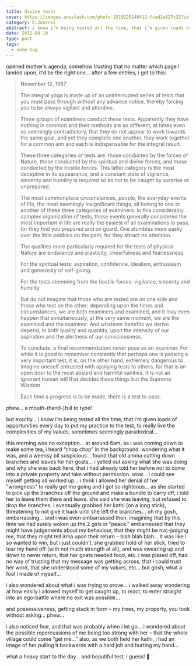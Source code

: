 ```yaml
---
title: divine tests
cover: https://images.unsplash.com/photo-1519226146411-fcad2a627c32?ixlib=rb-0.3.5&s=7e12daabb5865c009402bee4c985cfad&auto=format&fit=crop&w=1440&h=900
category: 6.Journal
abstract: i know i’m being tested all the time, that i’m given loads of opportunities every day to put my practice to the test, to really live the complexities of my values, sometimes seemingly paradoxical…
date: 2012-08-10
type: post
tags:
  - some tag
---
```


opened mother’s agenda, somehow trusting that no matter which page i landed upon, it’d be the right one… after a few entries, i get to this:

> November 12, 1957
>
> The integral yoga is made up of an uninterrupted series of tests that you must pass through without any advance notice, thereby forcing you to be always vigilant and attentive.
>
> Three groups of examiners conduct these tests. Apparently they have nothing in common and their methods are so different, at times even so seemingly contradictory, that they do not appear to work towards the same goal, and yet they complete one another, they work together for a common aim and each is indispensable for the integral result.
>
> These three categories of tests are: those conducted by the forces of Nature, those conducted by the spiritual and divine forces, and those conducted by the hostile forces. This latter category is the most deceptive in its appearance, and a constant state of vigilance, sincerity and humility is required so as not to be caught by surprise or unprepared.
>
> The most commonplace circumstances, people, the everyday events of life, the most seemingly insignificant things, all belong to one or another of these three categories of examiners. In this considerably complex organization of tests, those events generally considered the most important in life are really the easiest of all examinations to pass, for they find you prepared and on guard. One stumbles more easily over the little pebbles on the path, for they attract no attention.
>
> The qualities more particularly required for the tests of physical Nature are endurance and plasticity, cheerfulness and fearlessness.
>
> For the spiritual tests: aspiration, confidence, idealism, enthusiasm and generosity of self-giving.
>
> For the tests stemming from the hostile forces: vigilance, sincerity and humility.
>
> But do not imagine that those who are tested are on one side and those who test on the other; depending upon the times and circumstances, we are both examiners and examined, and it may even happen that simultaneously, at the very same moment, we are the examined and the examiner. And whatever benefits we derive depend, in both quality and quantity, upon the intensity of our aspiration and the alertness of our consciousness.
>
> To conclude, a final recommendation: never pose as an examiner. For while it is good to remember constantly that perhaps one is passing a very important test, it is, on the other hand, extremely dangerous to imagine oneself entrusted with applying tests to others, for that is an open door to the most absurd and harmful vanities. It is not an ignorant human will that decides these things but the Supreme Wisdom.
>
> Each time a progress is to be made, there is a test to pass.

phew… a mouth-(hand-)full to type!

but exactly… i know i’m being tested all the time, that i’m given loads of opportunities every day to put my practice to the test, to really live the complexities of my values, sometimes seemingly paradoxical…

this morning was no exception… at around 6am, as i was coming down to make some tea, i heard “chop chop” in the background. wondering what it was, and a weensy bit suspicious… found that old amma cutting down branches and leaves for her goats… i yelled out asking what she was doing and why she was back here, that i had already told her before not to come into a private property and take without permission. wow… i could see myself getting all worked up… i think i allowed her denial of her “wrongness” to really get me going and i got so righteous… as she started to pick up the branches off the ground and make a bundle to carry off, i told her to leave them there and leave. she said she was leaving, but refused to drop the branches. i eventually grabbed her kathi (on a long stick), threatening to not give it back until she left the branches… oh my gosh, embarrassing… and i was even embarrassed then, imagining that by this time we had surely woken up the 2 girls in “peace.” embarrassed that they might have judgements about my behaviour, that they might be nvc-judging me, that they might tell irma upon their return – blah blah blah… it was like i so wanted to win, but i just couldn’t. she grabbed hold of her stick, tried to tear my hand off (with not much strength at all), and was swearing up and down to never return, that her goats needed food, etc. i was pissed off, had no way of trusting that my message was getting across, that i could trust her word, that she understood some of my values, etc… but gosh, what a fool i made of myself…

i also wondered about what i was trying to prove… i walked away wondering at how easily i allowed myself to get caught up, to react, to enter straight into an ego-battle where no exit was possible…

and possessiveness, getting stuck in form – my trees, my property, you took without asking… phew…

i also noticed fear, and that was probably when i let go… i wondered about the possible repercussions of me being too strong with her – that the whole village could come “get me…” also, as we both held her kathi, i had an image of her pulling it backwards with a hard jolt and hurting my hand…

what a heavy start to the day… and beautiful test, i guess! 🙂
